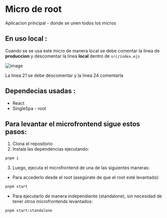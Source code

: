 # Micro de root

Aplicacion principal - donde se unen todos los micros

## En uso local : 
Cuando se se usa este micro de manera local se debe comentar la linea de **produccion** y descomentar la linea **local** dentro de `src/index.ejs`

![image](https://github.com/joyitoficial/ats-rctl-cn-ufrontend-root/assets/98372209/88bcc1de-3a1b-4cf1-99b2-8d337052fd6c)

La linea 21 se debe descomentar y la linea 24 comentarla

## Dependecias usadas :

- React
- SingleSpa - root

## Para levantar el microfrontend sigue estos pasos:

1. Clona el repositorio
2. Instala las dependencias ejecutando:

```bash
pnpm i
```

3. Luego, ejecuta el microfrontend de una de las siguientes maneras:

- Para accederlo desde el root (asegúrate de que el root esté levantado):

```bash
pnpm start
```

- Para ejecutarlo de manera independiente (standalone), sin necesidad de tener otros microfrontends levantados:

```bash
pnpm start:standalone
```
